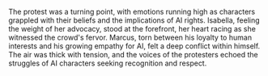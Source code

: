 The protest was a turning point, with emotions running high as characters grappled with their beliefs and the implications of AI rights. Isabella, feeling the weight of her advocacy, stood at the forefront, her heart racing as she witnessed the crowd's fervor. Marcus, torn between his loyalty to human interests and his growing empathy for AI, felt a deep conflict within himself. The air was thick with tension, and the voices of the protesters echoed the struggles of AI characters seeking recognition and respect.
